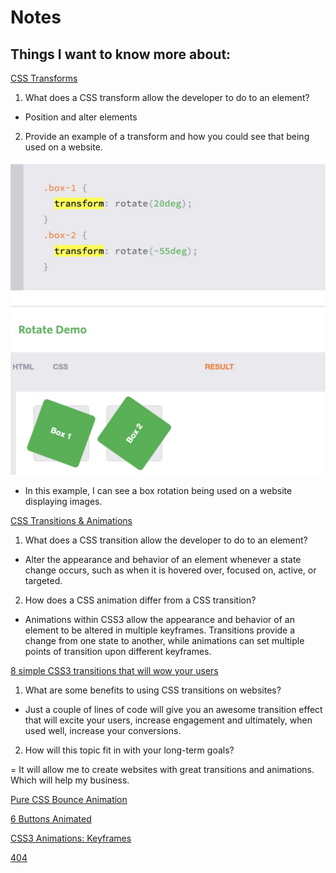 # Notes

## Things I want to know more about:

[CSS Transforms](http://learn.shayhowe.com/advanced-html-css/css-transforms/)

1. What does a CSS transform allow the developer to do to an element?

- Position and alter elements

2. Provide an example of a transform and how you could see that being used on a website.

![Box rotation](/img/Box-rotation.jpeg)

- In this example, I can see a box rotation being used on a website displaying images.

[CSS Transitions & Animations](https://learn.shayhowe.com/advanced-html-css/transitions-animations/)

1. What does a CSS transition allow the developer to do to an element?

- Alter the appearance and behavior of an element whenever a state change occurs, such as when it is hovered over, focused on, active, or targeted.

2. How does a CSS animation differ from a CSS transition?

- Animations within CSS3 allow the appearance and behavior of an element to be altered in multiple keyframes. Transitions provide a change from one state to another, while animations can set multiple points of transition upon different keyframes.

[8 simple CSS3 transitions that will wow your users](http://www.webdesignerdepot.com/2014/05/8-simple-css3-transitions-that-will-wow-your-users)

1. What are some benefits to using CSS transitions on websites?

- Just a couple of lines of code will give you an awesome transition effect that will excite your users, increase engagement and ultimately, when used well, increase your conversions.

2. How will this topic fit in with your long-term goals?

= It will allow me to create websites with great transitions and animations. Which will help my business.

[Pure CSS Bounce Animation](http://codepen.io/dp_lewis/pen/gCfBv)

[6 Buttons Animated](http://codepen.io/retyui/pen/ByoaXV)

[CSS3 Animations: Keyframes](http://codepen.io/akshaychauhan/pen/oAfae)

[404](http://codepen.io/kieranfivestars/pen/MYdQxX)


